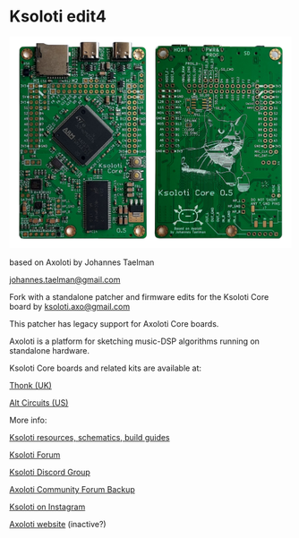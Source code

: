 # Ksoloti edit4

![Ksoloti Core front and back](/doc/ksoloti_core_front_and_back.jpg)

based on Axoloti by Johannes Taelman

johannes.taelman@gmail.com

Fork with a standalone patcher and firmware edits for the Ksoloti Core board by ksoloti.axo@gmail.com


This patcher has legacy support for Axoloti Core boards.


Axoloti is a platform for sketching music-DSP algorithms running on standalone hardware.




Ksoloti Core boards and related kits are available at:


[Thonk (UK)](https://www.thonk.co.uk/brand/ksoloti)


[Alt Circuits (US)](https://altcircuits.myshopify.com/)


More info:


[Ksoloti resources, schematics, build guides](https://ksoloti.github.io)

[Ksoloti Forum](https://ksoloti.discourse.group)


[Ksoloti Discord Group](https://discord.com/invite/629kNnhj5R)


[Axoloti Community Forum Backup](https://sebiik.github.io/community.axoloti.com.backup/)


[Ksoloti on Instagram](https://instagram.com/ksoloti.axo/)


[Axoloti website](http://www.axoloti.com) (inactive?)


